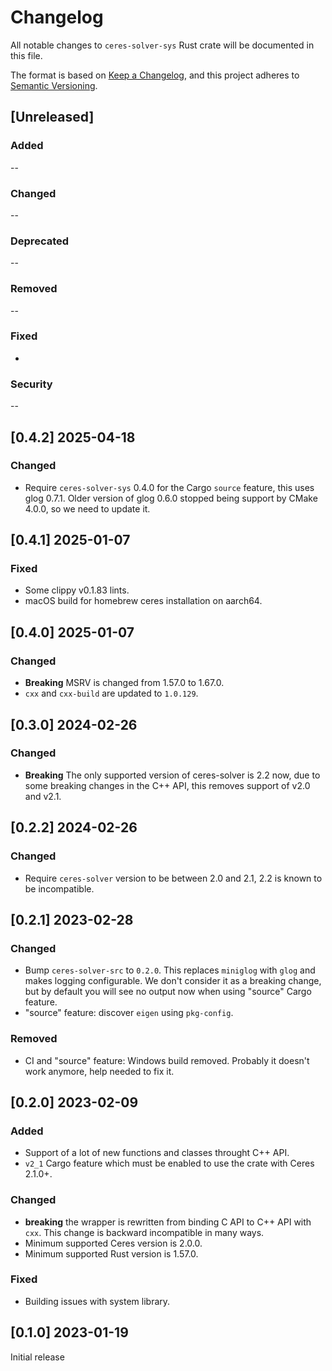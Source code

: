 # Changelog

All notable changes to `ceres-solver-sys` Rust crate will be documented in this file.

The format is based on [Keep a Changelog](https://keepachangelog.com/en/1.0.0/),
and this project adheres to [Semantic Versioning](https://semver.org/spec/v2.0.0.html).

## [Unreleased]

### Added

--

### Changed

--

### Deprecated

--

### Removed

--

### Fixed

-

### Security

--

## [0.4.2] 2025-04-18

### Changed

- Require `ceres-solver-sys` 0.4.0 for the Cargo `source` feature, this uses glog 0.7.1. Older version of glog 0.6.0
  stopped being support by CMake 4.0.0, so we need to update it.

## [0.4.1] 2025-01-07

### Fixed

- Some clippy v0.1.83 lints.
- macOS build for homebrew ceres installation on aarch64.

## [0.4.0] 2025-01-07

### Changed

- **Breaking** MSRV is changed from 1.57.0 to 1.67.0.
- `cxx` and `cxx-build` are updated to `1.0.129`.

## [0.3.0] 2024-02-26

### Changed

- **Breaking** The only supported version of ceres-solver is 2.2 now, due to some breaking changes in the C++ API, this
  removes support of v2.0 and v2.1.

## [0.2.2] 2024-02-26

### Changed

- Require `ceres-solver` version to be between 2.0 and 2.1, 2.2 is known to be incompatible.

## [0.2.1] 2023-02-28

### Changed

- Bump `ceres-solver-src` to `0.2.0`. This replaces `miniglog` with `glog` and makes logging configurable. We don't
  consider it as a breaking change, but by default you will see no output now when using "source" Cargo feature.
- "source" feature: discover `eigen` using `pkg-config`.

### Removed

- CI and "source" feature: Windows build removed. Probably it doesn't work anymore, help needed to fix it.

## [0.2.0] 2023-02-09

### Added

- Support of a lot of new functions and classes throught C++ API.
- `v2_1` Cargo feature which must be enabled to use the crate with Ceres 2.1.0+.

### Changed

- **breaking** the wrapper is rewritten from binding C API to C++ API with `cxx`. This change is backward incompatible
  in many ways.
- Minimum supported Ceres version is 2.0.0.
- Minimum supported Rust version is 1.57.0.

### Fixed

- Building issues with system library.

## [0.1.0] 2023-01-19

Initial release
